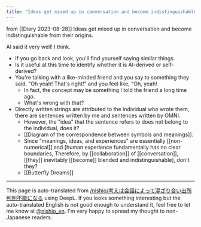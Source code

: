 ```yaml
---
title: "Ideas get mixed up in conversation and become indistinguishable from their origins."
---
```


from  [[Diary 2023-08-28]]
Ideas get mixed up in conversation and become indistinguishable from their origins.

AI said it very well! I think.
- If you go back and look, you'll find yourself saying similar things.
- Is it useful at this time to identify whether it is AI-derived or self-derived?
- You're talking with a like-minded friend and you say to something they said, "Oh yeah! That's right!" and you feel like, "Oh, yeah!
    - In fact, the concept may be something I told the friend a long time ago.
    - What's wrong with that?
- Directly written strings are attributed to the individual who wrote them, there are sentences written by me and sentences written by OMNI.
    - However, the "idea" that the sentence refers to does not belong to the individual, does it?
    - [[Diagram of the correspondence between symbols and meanings]].
    - Since "meanings, ideas, and experiences" are essentially [[non-numerical]] and [human experience fundamentally has no clear boundaries, Therefore, by [[collaboration]] of [[conversation]], [[they]] inevitably [[become]] blended and indistinguishable], don't they?
    - [[Butterfly Dreams]]


---
This page is auto-translated from [/nishio/考えは会話によって混ざり合い出所判別不能になる](https://scrapbox.io/nishio/考えは会話によって混ざり合い出所判別不能になる) using DeepL. If you looks something interesting but the auto-translated English is not good enough to understand it, feel free to let me know at [@nishio_en](https://twitter.com/nishio_en). I'm very happy to spread my thought to non-Japanese readers.